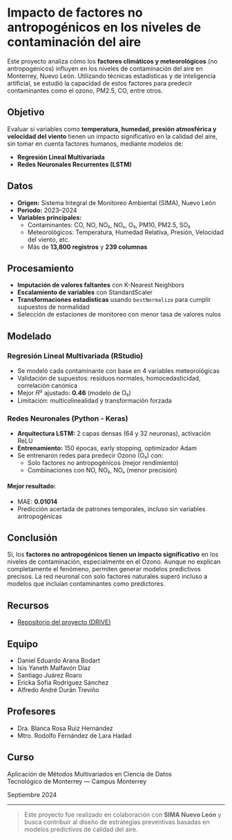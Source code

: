 # Impacto de factores no antropogénicos en los niveles de contaminación del aire

Este proyecto analiza cómo los **factores climáticos y meteorológicos** (no antropogénicos) influyen en los niveles de contaminación del aire en Monterrey, Nuevo León. Utilizando técnicas estadísticas y de inteligencia artificial, se estudió la capacidad de estos factores para predecir contaminantes como el ozono, PM2.5, CO, entre otros.

## Objetivo

Evaluar si variables como **temperatura, humedad, presión atmosférica y velocidad del viento** tienen un impacto significativo en la calidad del aire, sin tomar en cuenta factores humanos, mediante modelos de:

- **Regresión Lineal Multivariada**  
- **Redes Neuronales Recurrentes (LSTM)**

## Datos

- **Origen:** Sistema Integral de Monitoreo Ambiental (SIMA), Nuevo León  
- **Periodo:** 2023–2024  
- **Variables principales:**
  - Contaminantes: CO, NO, NO₂, NOₓ, O₃, PM10, PM2.5, SO₂
  - Meteorológicos: Temperatura, Humedad Relativa, Presión, Velocidad del viento, etc.
  - Más de **13,800 registros** y **239 columnas**

## Procesamiento

- **Imputación de valores faltantes** con K-Nearest Neighbors
- **Escalamiento de variables** con StandardScaler
- **Transformaciones estadísticas** usando `bestNormalize` para cumplir supuestos de normalidad
- Selección de estaciones de monitoreo con menor tasa de valores nulos

## Modelado

### Regresión Lineal Multivariada (RStudio)

- Se modeló cada contaminante con base en 4 variables meteorológicas
- Validación de supuestos: residuos normales, homocedasticidad, correlación canónica
- Mejor 𝑅² ajustado: **0.46** (modelo de O₃)
- Limitación: multicolinealidad y transformación forzada

### Redes Neuronales (Python - Keras)

- **Arquitectura LSTM:** 2 capas densas (64 y 32 neuronas), activación ReLU
- **Entrenamiento:** 150 épocas, early stopping, optimizador Adam
- Se entrenaron redes para predecir Ozono (O₃) con:
  - Solo factores no antropogénicos (mejor rendimiento)
  - Combinaciones con NO, NO₂, NOₓ (menor precisión)

#### Mejor resultado:
- MAE: **0.01014**
- Predicción acertada de patrones temporales, incluso sin variables antropogénicas

## Conclusión

Sí, los **factores no antropogénicos tienen un impacto significativo** en los niveles de contaminación, especialmente en el Ozono. Aunque no explican completamente el fenómeno, permiten generar modelos predictivos precisos. La red neuronal con solo factores naturales superó incluso a modelos que incluían contaminantes como predictores.

## Recursos
- [Repositorio del proyecto (DRIVE)](https://drive.google.com/drive/folders/1n8xeJCoJLUbla0iFVKPEUHZIQIs49O5u?usp=sharing)

## Equipo

- Daniel Eduardo Arana Bodart  
- Isis Yaneth Malfavón Díaz  
- Santiago Juárez Roaro  
- Ericka Sofía Rodríguez Sánchez  
- Alfredo André Durán Treviño  

## Profesores

- Dra. Blanca Rosa Ruiz Hernández  
- Mtro. Rodolfo Fernández de Lara Hadad  

## Curso

Aplicación de Métodos Multivariados en Ciencia de Datos  
Tecnológico de Monterrey — Campus Monterrey  

Septiembre 2024

---

> Este proyecto fue realizado en colaboración con **SIMA Nuevo León** y busca contribuir al diseño de estrategias preventivas basadas en modelos predictivos de calidad del aire.
